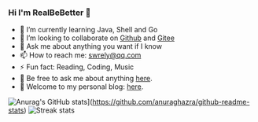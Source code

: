 <!-- ### Hi there 👋 -->
<!--
**RealBeBetter/RealBeBetter** is a ✨ _special_ ✨ repository because its `README.md` (this file) appears on your GitHub profile.

Here are some ideas to get you started:

-->
### Hi I'm RealBeBetter 👋
- 🌱 I’m currently learning Java, Shell and Go
- 👯 I’m looking to collaborate on [Github](https://github.com/RealBeBetter) and [Gitee](https://gitee.com/realBeBetter)
- 💬 Ask me about anything you want if I know
- 📫 How to reach me: swrely@qq.com
- ⚡ Fun fact: Reading, Coding, Music
- 💬 Be free to ask me about anything [here](https://github.com/RealBeBetter/RealBeBetter/issues).
- 💬 Welcome to my personal blog: [here](https://realbebetter.github.io/docs/about/contact-me.html).


![Anurag's GitHub stats](https://github-readme-stats-ruby-one.vercel.app/api?username=RealBeBetter&theme=aura)](https://github.com/anuraghazra/github-readme-stats)
![Streak stats](https://github-readme-streak-stats.herokuapp.com/?user=RealBeBetter&show_icons=true&theme=tokyonight)

